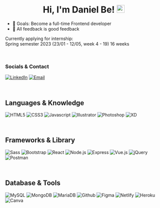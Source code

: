 <h1 align="center" style="text-decoration:none">Hi, I'm Daniel Be! 
    <img src="https://raw.githubusercontent.com/MartinHeinz/MartinHeinz/master/wave.gif" alt="waving gif" width="25" height="25" />
</h1> 

- 🥅 Goals: Become a full-time Frontend developer
- 🙌 All feedback is good feedback

Currently applying for internship:
<br>Spring semester 2023 (23/01 - 12/05, week 4 - 19) 16 weeks

<br>


### Socials & Contact
[![LinkedIn](https://img.shields.io/badge/LinkedIn-0077B5?style=for-the-badge&logo=linkedin&logoColor=white)](https://www.linkedin.com/in/daniel-be-8a7ba5221/)
[![Email](https://img.shields.io/badge/EMail-F06B66?style=for-the-badge&logo=Mail.Ru&logoColor=white)](mailto:daniel_be_95@msn.com)
<!-- [![Portfolio](https://img.shields.io/badge/website-000000?style=for-the-badge&logo=About.me&logoColor=white)](URL) -->
<br>


## Languages & Knowledge
![HTML5](https://img.shields.io/badge/HTML5-E34F26?style=for-the-badge&logo=html5&logoColor=white)
![CSS3](https://img.shields.io/badge/CSS3-1572B6?style=for-the-badge&logo=css3&logoColor=white)
![Javascript](https://img.shields.io/badge/JavaScript-323330?style=for-the-badge&logo=javascript&logoColor=F7DF1E)
![Illustrator](https://img.shields.io/badge/Adobe%20Illustrator-FF9A00?style=for-the-badge&logo=adobe%20illustrator&logoColor=white)
![Photoshop](https://img.shields.io/badge/Adobe%20Photoshop-31A8FF?style=for-the-badge&logo=Adobe%20Photoshop&logoColor=black)
![XD](https://img.shields.io/badge/Adobe%20XD-470137?style=for-the-badge&logo=Adobe%20XD&logoColor=#FF61F6)
<!-- ![JSON](https://img.shields.io/badge/json-5E5C5C?style=for-the-badge&logo=json&logoColor=white) -->
<!-- ![CreativeCloud](https://img.shields.io/badge/Adobe%20Creative%20Cloud-DA1F26?style=for-the-badge&logo=Adobe%20Creative%20Cloud&logoColor=white) -->
<!-- ![Typescript](https://img.shields.io/badge/TypeScript-007ACC?style=for-the-badge&logo=typescript&logoColor=white) -->
<!-- ![Python](https://img.shields.io/badge/Python-FFD43B?style=for-the-badge&logo=python&logoColor=blue) -->
<br>


## Frameworks & Library
![Sass](https://img.shields.io/badge/Sass-CC6699?style=for-the-badge&logo=sass&logoColor=white)
![Bootstrap](https://img.shields.io/badge/Bootstrap-563D7C?style=for-the-badge&logo=bootstrap&logoColor=white)
![React](https://img.shields.io/badge/React-20232A?style=for-the-badge&logo=react&logoColor=61DAFB)
![Node.js](https://img.shields.io/badge/Node.js-339933?style=for-the-badge&logo=nodedotjs&logoColor=white)
![Express](https://img.shields.io/badge/Express.js-000000?style=for-the-badge&logo=express&logoColor=white)
![Vue.js](https://img.shields.io/badge/Vue.js-35495E?style=for-the-badge&logo=vue.js&logoColor=4FC08D)
![jQuery](https://img.shields.io/badge/jQuery-0769AD?style=for-the-badge&logo=jquery&logoColor=white)
![Postman](https://img.shields.io/badge/Postman-FF6C37?style=for-the-badge&logo=Postman&logoColor=white)
<!-- ![ReactRouter](https://img.shields.io/badge/React_Router-CA4245?style=for-the-badge&logo=react-router&logoColor=white) -->
<!-- ![ReactNative](https://img.shields.io/badge/React_Native-20232A?style=for-the-badge&logo=react&logoColor=61DAFB) -->
<!-- ![ReactQuery](https://img.shields.io/badge/React_Query-FF4154?style=for-the-badge&logo=React_Query&logoColor=white) -->
<!-- ![Socket.io](https://img.shields.io/badge/Socket.io-010101?&style=for-the-badge&logo=Socket.io&logoColor=white) -->
<!-- ![Firebase](https://img.shields.io/badge/firebase-ffca28?style=for-the-badge&logo=firebase&logoColor=black) -->
<!-- ![Vite](https://img.shields.io/badge/Vite-B73BFE?style=for-the-badge&logo=vite&logoColor=FFD62E) -->
<!-- ![Redux](https://img.shields.io/badge/Redux-593D88?style=for-the-badge&logo=redux&logoColor=white) -->
<br>


## Database & Tools
![MySQL](https://img.shields.io/badge/MySQL-005C84?style=for-the-badge&logo=mysql&logoColor=white)
![MongoDB](https://img.shields.io/badge/MongoDB-4EA94B?style=for-the-badge&logo=mongodb&logoColor=white)
![MariaDB](https://img.shields.io/badge/MariaDB-003545?style=for-the-badge&logo=mariadb&logoColor=white)
![Github](https://img.shields.io/badge/GitHub-100000?style=for-the-badge&logo=github&logoColor=white)
![Figma](https://img.shields.io/badge/Figma-F24E1E?style=for-the-badge&logo=figma&logoColor=white)
![Netlify](https://img.shields.io/badge/Netlify-00C7B7?style=for-the-badge&logo=netlify&logoColor=white)
![Heroku](https://img.shields.io/badge/Heroku-430098?style=for-the-badge&logo=heroku&logoColor=white)
![Canva](https://img.shields.io/badge/Canva-%2300C4CC.svg?&style=for-the-badge&logo=Canva&logoColor=white)
<!-- ![Cloudflare](https://img.shields.io/badge/Cloudflare-F38020?style=for-the-badge&logo=Cloudflare&logoColor=white) -->
<br>


<!-- ## Group
![Discord](https://img.shields.io/badge/Discord-5865F2?style=for-the-badge&logo=discord&logoColor=white)
![GoogleMeet](https://img.shields.io/badge/Google%20Meet-00897B?style=for-the-badge&logo=google-meet&logoColor=white)
![MicrosoftTeams](https://img.shields.io/badge/Microsoft_Teams-6264A7?style=for-the-badge&logo=microsoft-teams&logoColor=white)
![Slack](https://img.shields.io/badge/Slack-4A154B?style=for-the-badge&logo=slack&logoColor=white)
![Skype](https://img.shields.io/badge/Skype-00AFF0?style=for-the-badge&logo=skype&logoColor=white)
![TeamSpeak](https://img.shields.io/badge/TeamSpeak-2580C3?style=for-the-badge&logo=teamspeak&logoColor=white)
![Zoom](https://img.shields.io/badge/Zoom-2D8CFF?style=for-the-badge&logo=zoom&logoColor=white)
<br>


## Education
![Codecademy](https://img.shields.io/badge/Codecademy-FFF0E5?style=for-the-badge&logo=codecademy&logoColor=303347)
![Freecodecamp](https://img.shields.io/badge/freecodecamp-27273D?style=for-the-badge&logo=freecodecamp&logoColor=white)
![Udemy](https://img.shields.io/badge/Udemy-EC5252?style=for-the-badge&logo=Udemy&logoColor=white)
<br>


## Office
![Excel](https://img.shields.io/badge/Microsoft_Excel-217346?style=for-the-badge&logo=microsoft-excel&logoColor=white)
![Office](https://img.shields.io/badge/Microsoft_Office-D83B01?style=for-the-badge&logo=microsoft-office&logoColor=white)
![Powerpoint](https://img.shields.io/badge/Microsoft_PowerPoint-B7472A?style=for-the-badge&logo=microsoft-powerpoint&logoColor=white)
![Word](https://img.shields.io/badge/Microsoft_Word-2B579A?style=for-the-badge&logo=microsoft-word&logoColor=white)
![Trello](https://img.shields.io/badge/Trello-0052CC?style=for-the-badge&logo=trello&logoColor=white)
![Sharepoint](https://img.shields.io/badge/Microsoft_SharePoint-0078D4?style=for-the-badge&logo=microsoft-sharepoint&logoColor=white)
<br>


## Games
![BattleNet](https://img.shields.io/badge/Battle.net-000?style=for-the-badge&logo=battle.net&logoColor=148EFF)
![Nintendo3DS](https://img.shields.io/badge/Nintendo_3DS-D12228?style=for-the-badge&logo=nintendo-3ds&logoColor=white)
![NintendoSwitch](https://img.shields.io/badge/Nintendo_Switch-E60012?style=for-the-badge&logo=nintendo-switch&logoColor=white)
![Playstation](https://img.shields.io/badge/PlayStation-003791?style=for-the-badge&logo=playstation&logoColor=white)
![Steam](https://img.shields.io/badge/Steam-000000?style=for-the-badge&logo=steam&logoColor=white) -->